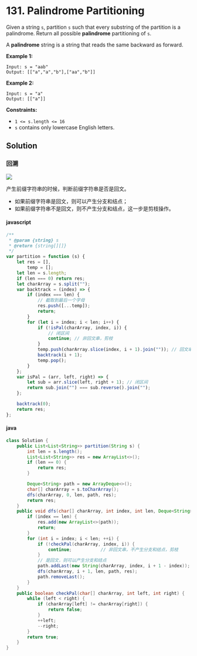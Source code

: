 # 131. Palindrome Partitioning

Given a string `s`, partition `s` such that every substring of the partition is a palindrome. Return all possible **palindrome** partitioning of `s`.

A **palindrome** string is a string that reads the same backward as forward.

**Example 1:**

```text
Input: s = "aab"
Output: [["a","a","b"],["aa","b"]]
```

**Example 2:**

```text
Input: s = "a"
Output: [["a"]]
```

**Constraints:**

-   `1 <= s.length <= 16`
-   `s` contains only lowercase English letters.

## Solution

### 回溯

![](https://pic.leetcode-cn.com/298a80282ac3505fec3710abdc1e656c591cf7acaa3ba976151480729244b649-image.png)

产生前缀字符串的时候，判断前缀字符串是否是回文。

-   如果前缀字符串是回文，则可以产生分支和结点；
-   如果前缀字符串不是回文，则不产生分支和结点，这一步是剪枝操作。

#### javascript

```javascript
/**
 * @param {string} s
 * @return {string[][]}
 */
var partition = function (s) {
    let res = [],
        temp = [];
    let len = s.length;
    if (len === 0) return res;
    let charArray = s.split("");
    var backtrack = (index) => {
        if (index === len) {
            // 截取到最后一个字母
            res.push([...temp]);
            return;
        }
        for (let i = index; i < len; i++) {
            if (!isPal(charArray, index, i)) {
                // 闭区间
                continue; // 非回文串，剪枝
            }
            temp.push(charArray.slice(index, i + 1).join("")); // 回文串，注意join
            backtrack(i + 1);
            temp.pop();
        }
    };
    var isPal = (arr, left, right) => {
        let sub = arr.slice(left, right + 1); // 闭区间
        return sub.join("") === sub.reverse().join("");
    };

    backtrack(0);
    return res;
};
```

#### java

```java
class Solution {
    public List<List<String>> partition(String s) {
        int len = s.length();
        List<List<String>> res = new ArrayList<>();
        if (len == 0) {
            return res;
        }

        Deque<String> path = new ArrayDeque<>();
        char[] charArray = s.toCharArray();
        dfs(charArray, 0, len, path, res);
        return res;
    }
    public void dfs(char[] charArray, int index, int len, Deque<String> path, List<List<String>> res) {
        if (index == len) {
            res.add(new ArrayList<>(path));
            return;
        }
        for (int i = index; i < len; ++i) {
            if (!checkPal(charArray, index, i)) {
                continue;           // 非回文串，不产生分支和结点，剪枝
            }
            // 是回文，则可以产生分支和结点
            path.addLast(new String(charArray, index, i + 1 - index));
            dfs(charArray, i + 1, len, path, res);
            path.removeLast();
        }
    }
    public boolean checkPal(char[] charArray, int left, int right) {
        while (left < right) {
            if (charArray[left] != charArray[right]) {
                return false;
            }
            ++left;
            --right;
        }
        return true;
    }
}
```
